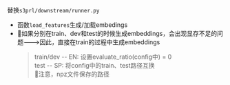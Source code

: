 替换`s3prl/downstream/runner.py`

- 函数`load_features`生成/加载embedings
- 🎈如果分别在train、dev和test的时候生成embeddings，会出现显存不足的问题--->因此，直接在train的过程中生成embeddings
  > train/dev -- EN: 设置evaluate_ratio(config中) = 0  
  > test -- SP: 将config中的train、test路径互换  
  > 🎈注意，npz文件保存的路径 
